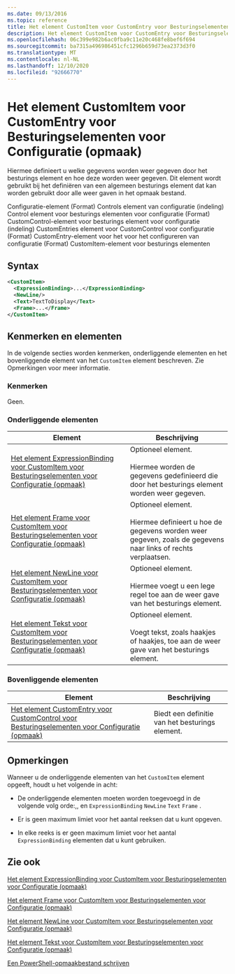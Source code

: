 ```yaml
---
ms.date: 09/13/2016
ms.topic: reference
title: Het element CustomItem voor CustomEntry voor Besturingselementen voor Configuratie (opmaak)
description: Het element CustomItem voor CustomEntry voor Besturingselementen voor Configuratie (opmaak)
ms.openlocfilehash: 06c399e982b6ac0fba9c11e20c468fe8bef6f694
ms.sourcegitcommit: ba7315a496986451cfc1296b659d73ea2373d3f0
ms.translationtype: MT
ms.contentlocale: nl-NL
ms.lasthandoff: 12/10/2020
ms.locfileid: "92666770"
---
```

# <a name="customitem-element-for-customentry-for-controls-for-configuration-format"></a>Het element CustomItem voor CustomEntry voor Besturingselementen voor Configuratie (opmaak)

Hiermee definieert u welke gegevens worden weer gegeven door het besturings element en hoe deze worden weer gegeven. Dit element wordt gebruikt bij het definiëren van een algemeen besturings element dat kan worden gebruikt door alle weer gaven in het opmaak bestand.

Configuratie-element (Format) Controls element van configuratie (indeling) Control element voor besturings elementen voor configuratie (Format) CustomControl-element voor besturings element voor configuratie (indeling) CustomEntries element voor CustomControl voor configuratie (Format) CustomEntry-element voor het voor het configureren van configuratie (Format) CustomItem-element voor besturings elementen

## <a name="syntax"></a>Syntax

```xml
<CustomItem>
  <ExpressionBinding>...</ExpressionBinding>
  <NewLine/>
  <Text>TextToDisplay</Text>
  <Frame>...</Frame>
</CustomItem>
```

## <a name="attributes-and-elements"></a>Kenmerken en elementen

In de volgende secties worden kenmerken, onderliggende elementen en het bovenliggende element van het `CustomItem` element beschreven. Zie Opmerkingen voor meer informatie.

### <a name="attributes"></a>Kenmerken

Geen.

### <a name="child-elements"></a>Onderliggende elementen

|Element|Beschrijving|
|-------------|-----------------|
|[Het element ExpressionBinding voor CustomItem voor Besturingselementen voor Configuratie (opmaak)](./expressionbinding-element-for-customitem-for-controls-for-configuration-format.md)|Optioneel element.<br /><br /> Hiermee worden de gegevens gedefinieerd die door het besturings element worden weer gegeven.|
|[Het element Frame voor CustomItem voor Besturingselementen voor Configuratie (opmaak)](./frame-element-for-customitem-for-controls-for-configuration-format.md)|Optioneel element.<br /><br /> Hiermee definieert u hoe de gegevens worden weer gegeven, zoals de gegevens naar links of rechts verplaatsen.|
|[Het element NewLine voor CustomItem voor Besturingselementen voor Configuratie (opmaak)](./newline-element-for-customitem-for-controls-for-configuration-format.md)|Optioneel element.<br /><br /> Hiermee voegt u een lege regel toe aan de weer gave van het besturings element.|
|[Het element Tekst voor CustomItem voor Besturingselementen voor Configuratie (opmaak)](./text-element-for-customitem-for-controls-for-configuration-format.md)|Optioneel element.<br /><br /> Voegt tekst, zoals haakjes of haakjes, toe aan de weer gave van het besturings element.|

### <a name="parent-elements"></a>Bovenliggende elementen

|Element|Beschrijving|
|-------------|-----------------|
|[Het element CustomEntry voor CustomControl voor Besturingselementen voor Configuratie (opmaak)](./customentry-element-for-customcontrol-for-controls-for-configuration-format.md)|Biedt een definitie van het besturings element.|

## <a name="remarks"></a>Opmerkingen

Wanneer u de onderliggende elementen van het `CustomItem` element opgeeft, houdt u het volgende in acht:

- De onderliggende elementen moeten worden toegevoegd in de volgende volg orde:,, en `ExpressionBinding` `NewLine` `Text` `Frame` .

- Er is geen maximum limiet voor het aantal reeksen dat u kunt opgeven.

- In elke reeks is er geen maximum limiet voor het aantal `ExpressionBinding` elementen dat u kunt gebruiken.

## <a name="see-also"></a>Zie ook

[Het element ExpressionBinding voor CustomItem voor Besturingselementen voor Configuratie (opmaak)](./expressionbinding-element-for-customitem-for-controls-for-configuration-format.md)

[Het element Frame voor CustomItem voor Besturingselementen voor Configuratie (opmaak)](./frame-element-for-customitem-for-controls-for-configuration-format.md)

[Het element NewLine voor CustomItem voor Besturingselementen voor Configuratie (opmaak)](./newline-element-for-customitem-for-controls-for-configuration-format.md)

[Het element Tekst voor CustomItem voor Besturingselementen voor Configuratie (opmaak)](./text-element-for-customitem-for-controls-for-configuration-format.md)

[Een PowerShell-opmaakbestand schrijven](./writing-a-powershell-formatting-file.md)
